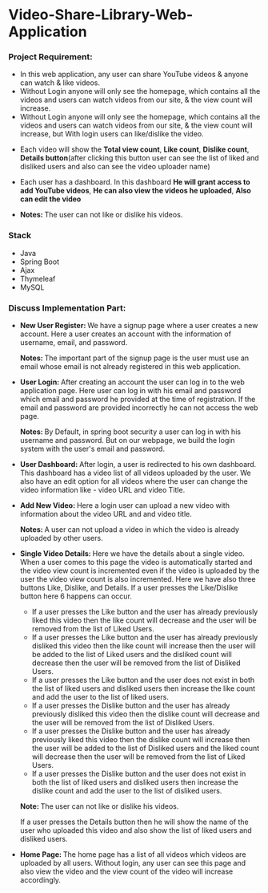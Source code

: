 # Video-Share-Library-Web-Application
<h3>Project Requirement:</h3>
<ul>
  <li>
    In this web application, any user can share YouTube videos & anyone can watch & like videos.
  </li>
  <li>
    Without Login anyone will only see the homepage, which contains all the videos and users can watch videos from our site, & the view count will increase.
  </li>
  <li>
    Without Login anyone will only see the homepage, which contains all the videos and users can watch videos from our site, & the view count will increase, but With login users can like/dislike the video.
  </li>
  <li>
    <p>Each video will show the <strong>Total view count</strong>, <strong>Like count</strong>, <strong>Dislike count</strong>, <strong>Details button</strong>(after clicking this button user can see the list of liked and disliked users and also can see the video uploader name)</p>
  </li>
  <li>
    Each user has a dashboard. In this dashboard <strong>He will grant access to add YouTube videos</strong>, <strong>He can also view the videos he uploaded</strong>, 
    <strong>Also can edit the video</strong>
  </li>
  <li>
    <p><strong>Notes: </strong>The user can not like or dislike his videos.</p>
  </li>
</ul>
<h3>Stack</h3>
<ul>
  <li>Java</li>
  <li>Spring Boot</li>
  <li>Ajax</li>
  <li>Thymeleaf</li>
  <li>MySQL</li>
</ul>
<h3>Discuss Implementation Part:</h3>
<ul>
  <li>
    <p><strong>New User Register: </strong>We have a signup page where a user creates a new account. Here a user creates an account with the information of username, email, and password.</p>
    <p><strong>Notes: </strong>The important part of the signup page is the user must use an email whose email is not already registered in this web application.</p>
  </li>
  <li>
    <p><strong>User Login: </strong>After creating an account the user can log in to the web application page. Here user can log in with his email and password which email and password he provided at the time of registration. If the email and password are provided incorrectly he can not access the web page.</p>
    <p><strong>Notes: </strong>By Default, in spring boot security a user can log in with his username and password. But on our webpage, we build the login system with the user's email and password.</p>
  </li>
  <li>
    <p><strong>User Dashboard: </strong>After login, a user is redirected to his own dashboard. This dashboard has a video list of all videos uploaded by the user. We also have an edit option for all videos where the user can change the video information like - video URL and video Title.</p>
  </li>
  <li>
    <p><strong>Add New Video: </strong>Here a login user can upload a new video with information about the video URL and and video title. 
    <p><strong>Notes: </strong>A user can not upload a video in which the video is already uploaded by other users.</p>
  </li>
  <li>
    <p><strong>Single Video Details: </strong>Here we have the details about a single video. When a user comes to this page the video is automatically started and the video view count is incremented even if the video is uploaded by the user the video view count is also incremented. Here we have also three buttons Like, Dislike, and Details. If a user presses the Like/Dislike button here 6 happens can occur.</p>
    <ul>
      <li>
        If a user presses the Like button and the user has already previously liked this video then the like count will decrease and the user will be removed from the list of Liked Users.
      </li>
      <li>
        If a user presses the Like button and the user has already previously disliked this video then the like count will increase then the user will be added to the list of Liked users and the disliked count will decrease then the user will be removed from the list of Disliked Users.
      </li>
      <li>
        If a user presses the Like button and the user does not exist in both the list of liked users and disliked users then increase the like count and add the user to the list of liked users.
      </li>
      <li>
        If a user presses the Dislike button and the user has already previously disliked this video then the dislike count will decrease and the user will be removed from the list of Disliked Users.
      </li>
      <li>
        If a user presses the Dislike button and the user has already previously liked this video then the dislike count will increase then the user will be added to the list of Disliked users and the liked count will decrease then the user will be removed from the list of Liked Users.
      </li>
      <li>
        If a user presses the Dislike button and the user does not exist in both the list of liked users and disliked users then increase the dislike count and add the user to the list of disliked users.
      </li>
    </ul>
    <p><strong>Note: </strong>The user can not like or dislike his videos.</p>
    <p>If a user presses the Details button then he will show the name of the user who uploaded this video and also show the list of liked users and disliked users.</p>
  </li>
  <li>
    <p><strong>Home Page: </strong>The home page has a list of all videos which videos are uploaded by all users.
Without login, any user can see this page and also view the video and the view count of the video will increase accordingly.
</p>
  </li>
</ul>

